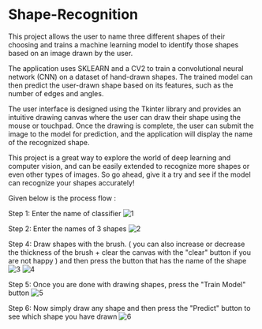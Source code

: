 # Shape-Recognition

This project allows the user to name three different shapes of their choosing and trains a machine learning model to identify those shapes based on an image drawn by the user.

The application uses SKLEARN and a CV2 to train a convolutional neural network (CNN) on a dataset of hand-drawn shapes. The trained model can then predict the user-drawn shape based on its features, such as the number of edges and angles.

The user interface is designed using the Tkinter library and provides an intuitive drawing canvas where the user can draw their shape using the mouse or touchpad. Once the drawing is complete, the user can submit the image to the model for prediction, and the application will display the name of the recognized shape.

This project is a great way to explore the world of deep learning and computer vision, and can be easily extended to recognize more shapes or even other types of images. So go ahead, give it a try and see if the model can recognize your shapes accurately!


Given below is the process flow :



Step 1: Enter the name of classifier
![1](https://user-images.githubusercontent.com/94361805/232049362-5aaf76e4-d070-4b10-a048-102e439501ef.PNG)

Step 2: Enter the names of 3 shapes 
![2](https://user-images.githubusercontent.com/94361805/232049555-f59c5ce8-c109-48a4-8603-bebf720aaf2d.PNG)

Step 4: Draw shapes with the brush. ( you can also increase or decrease the thickness of the brush + clear the canvas with the "clear" button if you are not happy ) and then press the button that has the name of the shape
![3](https://user-images.githubusercontent.com/94361805/232049899-77b884b4-11d9-46c5-b814-4e6a84919f4b.PNG)
![4](https://user-images.githubusercontent.com/94361805/232049903-3ab59198-e4c4-477d-ad78-c5fc8b6ba6fc.PNG)

Step 5: Once you are done with drawing shapes, press the "Train Model" button
![5](https://user-images.githubusercontent.com/94361805/232050145-4f36a367-7e34-4cf9-b091-713bc6b0c329.PNG)


Step 6: Now simply draw any shape and then press the "Predict" button to see which shape you have drawn
![6](https://user-images.githubusercontent.com/94361805/232050318-b5070ad8-f36e-4eb8-a606-75402214bdb9.PNG)


